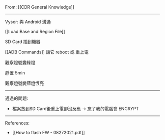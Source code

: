 From: [[CDR General Knowledge]]

---

Vysor: 與 Android 溝通

[[Load Base and Region File]]

SD Card 插到機器

[[ADB Commands]] 讓它 reboot  或 重上電

觀察燈號變綠燈

靜置 5min

觀察燈號變藍燈恆亮

---

遇過的問題:
- 檔案放到SD Card後重上電卻沒反應 → 忘了我的電腦會 ENCRYPT

---
References:
- [[How to flash FW - 08272021.pdf]]